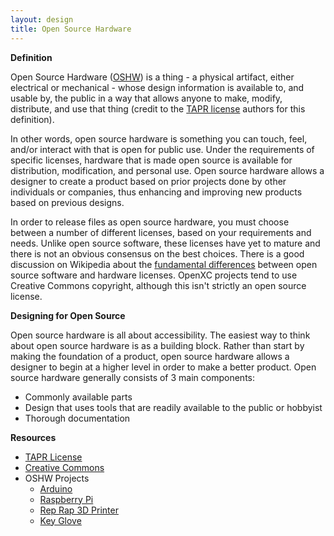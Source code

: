 ```yaml
---
layout: design
title: Open Source Hardware
---
```


**Definition**

Open Source Hardware ([OSHW](http://www.oshwa.org/)) is a thing - a physical
artifact, either electrical or mechanical - whose design information is
available to, and usable by, the public in a way that allows anyone to make,
modify, distribute, and use that thing (credit to the [TAPR license][TAPR]
authors for this definition).

In other words, open source hardware is something you can touch, feel, and/or
interact with that is open for public use. Under the requirements of specific
licenses, hardware that is made open source is available for distribution,
modification, and personal use. Open source hardware allows a designer to
create a product based on prior projects done by other individuals or
companies, thus enhancing and improving new products based on previous designs.

In order to release files as open source hardware, you must choose between a
number of different licenses, based on your requirements and needs. Unlike open
source software, these licenses have yet to mature and there is not an obvious
consensus on the best choices. There is a good discussion on Wikipedia about the
[fundamental
differences](http://en.wikipedia.org/wiki/Open-source_hardware#Licenses) between
open source software and hardware licenses. OpenXC projects tend to use Creative
Commons copyright, although this isn't strictly an open source license.

**Designing for Open Source**

Open source hardware is all about accessibility. The easiest way to think about
open source hardware is as a building block. Rather than start by making the
foundation of a product, open source hardware allows a designer to begin at a
higher level in order to make a better product. Open source hardware generally
consists of 3 main components:

* Commonly available parts
* Design that uses tools that are readily available to the public or hobbyist
* Thorough documentation

**Resources**

* [TAPR License][TAPR]
* [Creative Commons](http://creativecommons.org/)
* OSHW Projects
    * [Arduino](http://www.arduino.cc/)
    * [Raspberry Pi](http://en.wikipedia.org/wiki/Raspberry_Pi)
    * [Rep Rap 3D Printer](http://reprap.org/wiki/Main_Page)
    * [Key Glove](http://www.keyglove.net/)

[TAPR]: http://www.tapr.org/ohl.html
